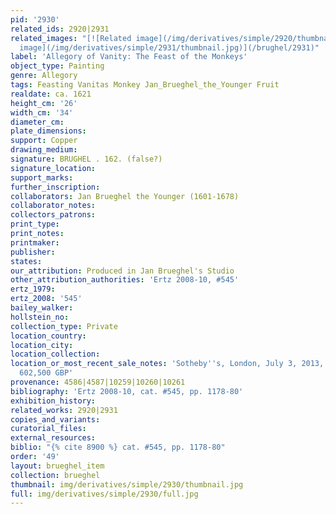 ```yaml
---
pid: '2930'
related_ids: 2920|2931
related_images: "[![Related image](/img/derivatives/simple/2920/thumbnail.jpg)](/brughel/2920)|[![Related
  image](/img/derivatives/simple/2931/thumbnail.jpg)](/brughel/2931)"
label: 'Allegory of Vanity: The Feast of the Monkeys'
object_type: Painting
genre: Allegory
tags: Feasting Vanitas Monkey Jan_Brueghel_the_Younger Fruit
realdate: ca. 1621
height_cm: '26'
width_cm: '34'
diameter_cm: 
plate_dimensions: 
support: Copper
drawing_medium: 
signature: BRUGHEL . 162. (false?)
signature_location: 
support_marks: 
further_inscription: 
collaborators: Jan Brueghel the Younger (1601-1678)
collaborator_notes: 
collectors_patrons: 
print_type: 
print_notes: 
printmaker: 
publisher: 
states: 
our_attribution: Produced in Jan Brueghel's Studio
other_attribution_authorities: 'Ertz 2008-10, #545'
ertz_1979: 
ertz_2008: '545'
bailey_walker: 
hollstein_no: 
collection_type: Private
location_country: 
location_city: 
location_collection: 
location_or_most_recent_sale_notes: 'Sotheby''s, London, July 3, 2013, inv. #22 for
  602,500 GBP'
provenance: 4586|4587|10259|10260|10261
bibliography: 'Ertz 2008-10, cat. #545, pp. 1178-80'
exhibition_history: 
related_works: 2920|2931
copies_and_variants: 
curatorial_files: 
external_resources: 
biblio: "{% cite 8900 %} cat. #545, pp. 1178-80"
order: '49'
layout: brueghel_item
collection: brueghel
thumbnail: img/derivatives/simple/2930/thumbnail.jpg
full: img/derivatives/simple/2930/full.jpg
---
```

